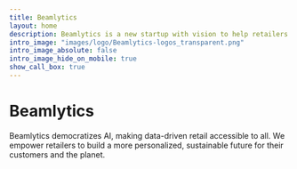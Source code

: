 ```yaml
---
title: Beamlytics
layout: home
description: Beamlytics is a new startup with vision to help retailers adopt data driven, AI/ML strategies to improve their customers' lives with its innovative, always-free and open-source software products.
intro_image: "images/logo/Beamlytics-logos_transparent.png"
intro_image_absolute: false
intro_image_hide_on_mobile: true
show_call_box: true
---
```


# Beamlytics

Beamlytics democratizes AI, making data-driven retail accessible to all. We empower retailers to build a more personalized, sustainable future for their customers and the planet.
